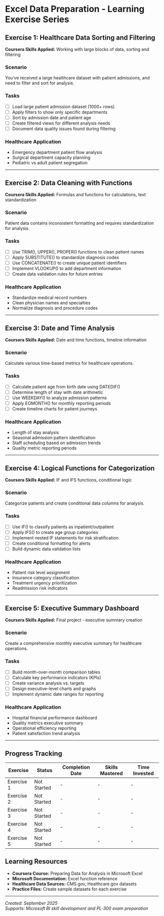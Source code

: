 # Excel Data Preparation - Learning Exercise Series

## Exercise 1: Healthcare Data Sorting and Filtering
**Coursera Skills Applied:** Working with large blocks of data, sorting and filtering

### Scenario
You've received a large healthcare dataset with patient admissions, and need to filter and sort for analysis.

### Tasks
- [ ] Load large patient admission dataset (1000+ rows)
- [ ] Apply filters to show only specific departments
- [ ] Sort by admission date and patient age
- [ ] Create filtered views for different analysis needs
- [ ] Document data quality issues found during filtering

### Healthcare Application
- Emergency department patient flow analysis
- Surgical department capacity planning
- Pediatric vs adult patient segregation

---

## Exercise 2: Data Cleaning with Functions
**Coursera Skills Applied:** Formulas and functions for calculations, text standardization

### Scenario
Patient data contains inconsistent formatting and requires standardization for analysis.

### Tasks
- [ ] Use TRIM(), UPPER(), PROPER() functions to clean patient names
- [ ] Apply SUBSTITUTE() to standardize diagnosis codes
- [ ] Use CONCATENATE() to create unique patient identifiers
- [ ] Implement VLOOKUP() to add department information
- [ ] Create data validation rules for future entries

### Healthcare Application
- Standardize medical record numbers
- Clean physician names and specialties
- Normalize diagnosis and procedure codes

---

## Exercise 3: Date and Time Analysis
**Coursera Skills Applied:** Date and time functions, timeline information

### Scenario
Calculate various time-based metrics for healthcare operations.

### Tasks
- [ ] Calculate patient age from birth date using DATEDIF()
- [ ] Determine length of stay with date arithmetic
- [ ] Use WEEKDAY() to analyze admission patterns
- [ ] Apply EOMONTH() for monthly reporting periods
- [ ] Create timeline charts for patient journeys

### Healthcare Application
- Length of stay analysis
- Seasonal admission pattern identification
- Staff scheduling based on admission trends
- Quality metric reporting periods

---

## Exercise 4: Logical Functions for Categorization
**Coursera Skills Applied:** IF and IFS functions, conditional logic

### Scenario
Categorize patients and create conditional data columns for analysis.

### Tasks
- [ ] Use IF() to classify patients as inpatient/outpatient
- [ ] Apply IFS() to create age group categories
- [ ] Implement nested IF statements for risk stratification
- [ ] Create conditional formatting for alerts
- [ ] Build dynamic data validation lists

### Healthcare Application
- Patient risk level assignment
- Insurance category classification
- Treatment urgency prioritization
- Readmission risk indicators

---

## Exercise 5: Executive Summary Dashboard
**Coursera Skills Applied:** Final project - executive summary creation

### Scenario
Create a comprehensive monthly executive summary for healthcare operations.

### Tasks
- [ ] Build month-over-month comparison tables
- [ ] Calculate key performance indicators (KPIs)
- [ ] Create variance analysis vs. targets
- [ ] Design executive-level charts and graphs
- [ ] Implement dynamic date ranges for reporting

### Healthcare Application
- Hospital financial performance dashboard
- Quality metrics executive summary
- Operational efficiency reporting
- Patient satisfaction trend analysis

---

## Progress Tracking

| Exercise | Status | Completion Date | Skills Mastered | Time Invested |
|----------|--------|----------------|-----------------|---------------|
| Exercise 1 | Not Started | - | - | - |
| Exercise 2 | Not Started | - | - | - |
| Exercise 3 | Not Started | - | - | - |
| Exercise 4 | Not Started | - | - | - |
| Exercise 5 | Not Started | - | - | - |

## Learning Resources
- **Coursera Course:** Preparing Data for Analysis in Microsoft Excel
- **Microsoft Documentation:** Excel function reference
- **Healthcare Data Sources:** CMS.gov, Healthcare.gov datasets
- **Practice Files:** Create sample datasets for each exercise

---
*Created: September 2025*  
*Supports: Microsoft BI skill development and PL-300 exam preparation*
